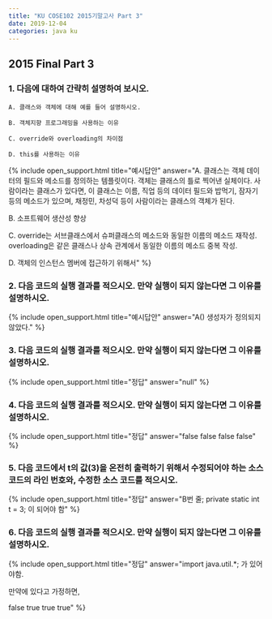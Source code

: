 ```yaml
---
title: "KU COSE102 2015기말고사 Part 3"
date: 2019-12-04
categories: java ku
---
```


## 2015 Final Part 3

### 1. 다음에 대하여 간략히 설명하여 보시오.

``A. 클래스와 객체에 대해 예를 들어 설명하시오.``

``B. 객체지향 프로그래밍을 사용하는 이유``

``C. override와 overloading의 차이점``

``D. this를 사용하는 이유``

{% include open_support.html title="예시답안" answer="A. 클래스는 객체 데이터의 필드와 메소드를 정의하는 템플릿이다. 객체는 클래스의 틀로 찍어낸 실체이다. 사람이라는 클래스가 있다면, 이 클래스는 이름, 직업 등의 데이터 필드와 밥먹기, 잠자기 등의 메소드가 있으며, 채정민, 차성덕 등이 사람이라는 클래스의 객체가 된다.

B. 소프트웨어 생산성 향상

C. override는 서브클래스에서 슈퍼클래스의 메소드와 동일한 이름의 메소드 재작성.
overloading은 같은 클래스나 상속 관계에서 동일한 이름의 메소드 중복 작성.

D. 객체의 인스턴스 멤버에 접근하기 위해서" %}

### 2. 다음 코드의 실행 결과를 적으시오. 만약 실행이 되지 않는다면 그 이유를 설명하시오.

<script src="https://gist.github.com/DetegiCE/e9dbfa28487e4ff7731b5200a6356dea.js"></script>

{% include open_support.html title="예시답안" answer="A() 생성자가 정의되지 않았다." %}

### 3. 다음 코드의 실행 결과를 적으시오. 만약 실행이 되지 않는다면 그 이유를 설명하시오.

<script src="https://gist.github.com/DetegiCE/ecb3a8bbb315b5b7c9f315c4a98263c4.js"></script>

{% include open_support.html title="정답" answer="null" %}

### 4. 다음 코드의 실행 결과를 적으시오. 만약 실행이 되지 않는다면 그 이유를 설명하시오.

<script src="https://gist.github.com/DetegiCE/d4c485fd0ed33bf30efd0c0246bfb804.js"></script>

{% include open_support.html title="정답" answer="false
false
false
false" %}

### 5. 다음 코드에서 t의 값(3)을 온전히 출력하기 위해서 수정되어야 하는 소스코드의 라인 번호와, 수정한 소스 코드를 적으시오.

<script src="https://gist.github.com/DetegiCE/7b88f47654b5109cdf0e6050307765c2.js"></script>

{% include open_support.html title="정답" answer="B번 줄; private static int t = 3; 이 되어야 함" %}

### 6. 다음 코드의 실행 결과를 적으시오. 만약 실행이 되지 않는다면 그 이유를 설명하시오.

<script src="https://gist.github.com/DetegiCE/8cccdfefc39ae607832eb3e2455d0a5c.js"></script>

{% include open_support.html title="정답" answer="import java.util.*; 가 있어야함.

만약에 있다고 가정하면,

false
true
true
true" %}
